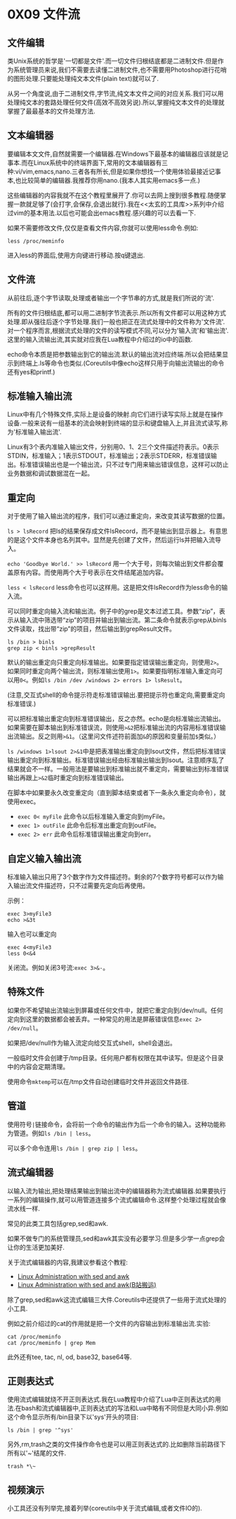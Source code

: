 # 0X09 文件流

## 文件编辑

类Unix系统的哲学是'一切都是文件'.而一切文件归根结底都是二进制文件.但是作为系统管理员来说,我们不需要去读懂二进制文件,也不需要用Photoshop进行花哨的图形处理.只要能处理纯文本文件(plain text)就可以了.

从另一个角度说,由于二进制文件,字节流,纯文本文件之间的对应关系.我们可以用处理纯文本的套路处理任何文件(高效不高效另说).所以,掌握纯文本文件的处理就掌握了最最基本的文件处理方法.

## 文本编辑器

要编辑本文文件,自然就需要一个编辑器.在Windows下最基本的编辑器应该就是记事本.而在Linux系统中的终端界面下,常用的文本编辑器有三种:vi/vim,emacs,nano.三者各有所长,但是如果你想找一个使用体验最接近记事本,也比较简单的编辑器.我推荐你用nano.(我本人其实用emacs多一点.)

这些编辑器的内容我就不在这个教程里展开了.你可以去网上搜到很多教程.随便掌握一款就足够了(会打字,会保存,会退出就行).我在<<太玄的工具库>>系列中介绍过vim的基本用法.以后也可能会出emacs教程.感兴趣的可以去看一下.

如果不需要修改文件,仅仅是查看文件内容,你就可以使用less命令.例如:

```shell
less /proc/meminfo
```

进入less的界面后,使用方向键进行移动.按q键退出.

## 文件流

从前往后,逐个字节读取,处理或者输出一个字节串的方式,就是我们所说的'流'.

所有的文件归根结底,都可以用二进制字节流表示.所以所有文件都可以用这种方式处理.即从强往后逐个字节处理.我们一般也把正在流式处理中的文件称为'文件流'.对一个程序而言,根据流式处理的文件的读写模式不同,可以分为'输入流'和'输出流'.这里的输入流输出流,其实就对应我在Lua教程中介绍过的io中的函数.

echo命令本质是把参数输出到它的输出流.默认的输出流对应终端.所以会把结果显示到终端上.ls等命令也类似.(Coreutils中像echo这样只用于向输出流输出的命令还有yes和printf.)

## 标准输入输出流

Linux中有几个特殊文件,实际上是设备的映射.向它们进行读写实际上就是在操作设备.一般来说有一组基本的流会映射到终端的显示和键盘输入上,并且流式读写,称为'标准输入输出流'.

Linux有3个表内准输入输出文件，分别用0、1、2三个文件描述符表示。0表示STDIN，标准输入；1表示STDOUT，标准输出；2表示STDERR，标准错误输出。标准错误输出也是一个输出流，只不过专门用来输出错误信息，这样可以防止业务数据和调试数据混在一起。

## 重定向

对于使用了输入输出流的程序，我们可以通过重定向，来改变其读写数据的位置。

`ls > lsRecord` 把ls的结果保存成文件lsRecord，而不是输出到显示器上。有意思的是这个文件本身也名列其中。显然是先创建了文件，然后运行ls并把输入流导入。

`echo 'Goodbye World.' >> lsRecord` 用一个大于号，则每次输出到文件都会覆盖原有内容。而使用两个大于号表示在文件结尾追加内容。

`less < lsRecord` less命令也可以这样用。这是把文件lsRecord作为less命令的输入流。

可以同时重定向输入流和输出流。例子中的grep是文本过滤工具。参数“zip”，表示从输入流中筛选带“zip”的项目并输出到输出流。第二条命令就表示grep从binls文件读取，找出带“zip”的项目，然后输出到grepResult文件。

```shell
ls /bin > binls
grep zip < binls >grepResult
```

默认的输出重定向只重定向标准输出。如果要指定错误输出重定向，则使用`2>`。如果同时重定向两个输出流，则标准输出使用`1>`。如果要指明标准输入重定向可以用`0<`。例如`ls /bin /dev /windows 2> errors 1> lsResult`。

(注意,交互式shell的命令提示符走标准错误输出.要把提示符也重定向,需要重定向标准错误.)

可以把标准输出重定向到标准错误输出，反之亦然。echo是向标准输出流输出。如果需要在脚本输出到标准错误流，则使用`>&2`把标准输出流的内容用标准错误输出流输出。反之则用`>&1`。（这里问文件述符前面加`&`的原因和变量前加`$`类似。）

`ls /windows 1>lsout 2>&1`中是把表准输出重定向到lsout文件，然后把标准错误输出重定向到标准输出。标准错误输出经由标准输出输出到lsout。注意顺序乱了结果就会不一样。一般用法是要输出到标准输出就不重定向，需要输出到标准错误输出再跟上`>&2`临时重定向到标准错误输出。

在脚本中如果要永久改变重定向（直到脚本结束或者下一条永久重定向命令），就使用exec。

* `exec 0< myFile` 此命令以后标准输入重定向到myFile。 
* `exec 1> outFile` 此命令后标准出重定向到outFile。
* `exec 2> err` 此命令后标准错误输出重定向到err。

## 自定义输入输出流

标准输入输出只用了3个数字作为文件描述符。剩余的7个数字符号都可以作为输入输出流文件描述符，只不过需要先定向后再使用。

示例：

```shell
exec 3>myFile3
echo >&3t
```

输入也可以重定向

```shell
exec 4<myFile3
less 0<&4
```

关闭流。例如关闭3号流:`exec 3>&-`。

## 特殊文件

如果你不希望输出流输出到屏幕或任何文件中，就把它重定向到/dev/null。任何定向到这里的数据都会被丢弃。一种常见的用法是屏蔽错误信息`exec 2> /dev/null`。

如果把/dev/null作为输入流定向给交互式shell，shell会退出。

一般临时文件会创建于/tmp目录。任何用户都有权限在其中读写。但是这个目录中的内容会定期清理。

使用命令`mktemp`可以在/tmp文件自动创建临时文件并返回文件路径.

## 管道

使用符号`|`链接命令，会将前一个命令的输出作为后一个命令的输入。这种功能称为管道。例如`ls /bin | less`。

可以多个命令连用`ls /bin | grep zip | less`。

## 流式编辑器

以输入流为输出,把处理结果输出到输出流中的编辑器称为流式编辑器.如果要执行一系列的编辑操作,就可以用管道连接多个流式编辑命令.这样整个处理过程就会像流水线一样.

常见的此类工具包括grep,sed和awk.

如果不做专门的系统管理员,sed和awk其实没有必要学习.但是多少学一点grep会让你的生活更加美好.

关于流式编辑器的内容,我建议参看这个教程:

* [Linux Administration with sed and awk](https://www.pluralsight.com/courses/linux-administration-sed-awk)
* [Linux Administration with sed and awk(B站搬运)](https://www.bilibili.com/video/av9273402/)

除了grep,sed和awk这流式编辑三大件.Coreutils中还提供了一些用于流式处理的小工具.

例如之前介绍过的cat的作用就是把一个文件的内容输出到标准输出流.实验:

```shell
cat /proc/meminfo
cat /proc/meminfo | grep Mem
```

此外还有tee, tac, nl, od, base32, base64等.

## 正则表达式

使用流式编辑就绕不开正则表达式.我在Lua教程中介绍了Lua中正则表达式的用法.在bash和流式编辑器中,正则表达式的写法和Lua中略有不同但是大同小异.例如这个命令显示所有/bin目录下以'sys'开头的项目:

```shell
ls /bin | grep '^sys'
```

另外,rm,trash之类的文件操作命令也是可以用正则表达式的.比如删除当前路径下所有以'~'结尾的文件.

```shell
trash *\~
```

## 视频演示


小工具还没有列举完,接着列举(coreutils中关于流式编辑,或者文件IO的).